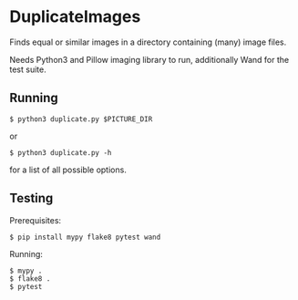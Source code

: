 DuplicateImages
===============

Finds equal or similar images in a directory containing (many) image files.

Needs Python3 and Pillow imaging library to run, additionally Wand for the test suite.

Running
-------
```shell
$ python3 duplicate.py $PICTURE_DIR
```
or
```shell
$ python3 duplicate.py -h
```
for a list of all possible options.

Testing
-------
Prerequisites:
```shell
$ pip install mypy flake8 pytest wand 
```
Running:
```shell
$ mypy .
$ flake8 .
$ pytest
```